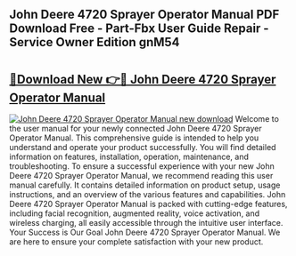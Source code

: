 ## John Deere 4720 Sprayer Operator Manual PDF Download Free - Part-Fbx User Guide Repair - Service Owner Edition gnM54

# <h2><a href="http://bc9100.oget.top/?id=John+Deere+4720+Sprayer+Operator+Manual">🔗Download New 👉🔴 John Deere 4720 Sprayer Operator Manual</a></h2>

[![John Deere 4720 Sprayer Operator Manual new download](https://i.imgur.com/5g1atiW.png)](http://bc9100.oget.top/?id=John+Deere+4720+Sprayer+Operator+Manual)
Welcome to the user manual for your newly connected John Deere 4720 Sprayer Operator Manual. This comprehensive guide is intended to help you understand and operate your product successfully. You will find detailed information on features, installation, operation, maintenance, and troubleshooting. To ensure a successful experience with your new John Deere 4720 Sprayer Operator Manual, we recommend reading this user manual carefully. It contains detailed information on product setup, usage instructions, and an overview of the various features and capabilities. John Deere 4720 Sprayer Operator Manual is packed with cutting-edge features, including facial recognition, augmented reality, voice activation, and wireless charging, all easily accessible through the intuitive user interface. Your Success is Our Goal John Deere 4720 Sprayer Operator Manual. We are here to ensure your complete satisfaction with your new product.
